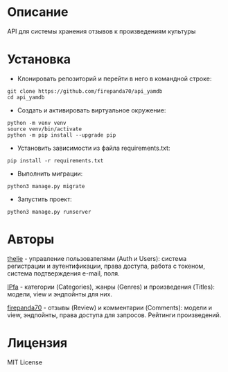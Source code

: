 # Описание

API для системы хранения отзывов
к произведениям культуры

# Установка

- Клонировать репозиторий и перейти в него в командной строке:

```
git clone https://github.com/firepanda70/api_yamdb
cd api_yamdb
```

- Cоздать и активировать виртуальное окружение:

```
python -m venv venv
source venv/bin/activate
python -m pip install --upgrade pip
```

- Установить зависимости из файла requirements.txt:

```
pip install -r requirements.txt
```

- Выполнить миграции:

```
python3 manage.py migrate
```

- Запустить проект:

```
python3 manage.py runserver
```

# Авторы
[thelie](https://github.com/thelie) - управление пользователями (Auth и Users): система регистрации и аутентификации, права доступа, работа с токеном, система подтверждения e-mail, поля.

[IPfa](https://github.com/IPfa) - категории (Categories), жанры (Genres) и произведения (Titles): модели, view и эндпойнты для них.

[firepanda70](https://github.com/firepanda70) - отзывы (Review) и комментарии (Comments): модели и view, эндпойнты, права доступа для запросов. Рейтинги произведений.

# Лицензия
MIT License

